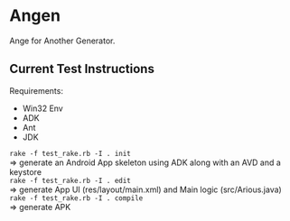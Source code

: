 # Angen
Ange for Another Generator. 


Current Test Instructions
-------------
Requirements:
* Win32 Env
* ADK
* Ant
* JDK

```rake -f test_rake.rb -I . init```    
=> generate an Android App skeleton using ADK along with an AVD and a keystore    
```rake -f test_rake.rb -I . edit```     
=> generate App UI (res/layout/main.xml) and Main logic (src/Arious.java)    
```rake -f test_rake.rb -I . compile```    
=> generate APK    



